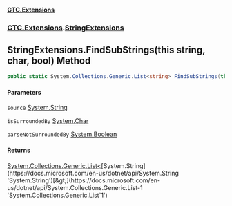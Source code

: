 #### [GTC.Extensions](GTC.Extensions.md 'GTC.Extensions')
### [GTC.Extensions](GTC.Extensions.md#GTC.Extensions 'GTC.Extensions').[StringExtensions](GTC.Extensions.md#GTC.Extensions.StringExtensions 'GTC.Extensions.StringExtensions')

## StringExtensions.FindSubStrings(this string, char, bool) Method

```csharp
public static System.Collections.Generic.List<string> FindSubStrings(this string source, char isSurroundedBy, bool parseNotSurroundedBy);
```
#### Parameters

<a name='GTC.Extensions.StringExtensions.FindSubStrings(thisstring,char,bool).source'></a>

`source` [System.String](https://docs.microsoft.com/en-us/dotnet/api/System.String 'System.String')

<a name='GTC.Extensions.StringExtensions.FindSubStrings(thisstring,char,bool).isSurroundedBy'></a>

`isSurroundedBy` [System.Char](https://docs.microsoft.com/en-us/dotnet/api/System.Char 'System.Char')

<a name='GTC.Extensions.StringExtensions.FindSubStrings(thisstring,char,bool).parseNotSurroundedBy'></a>

`parseNotSurroundedBy` [System.Boolean](https://docs.microsoft.com/en-us/dotnet/api/System.Boolean 'System.Boolean')

#### Returns
[System.Collections.Generic.List&lt;](https://docs.microsoft.com/en-us/dotnet/api/System.Collections.Generic.List-1 'System.Collections.Generic.List`1')[System.String](https://docs.microsoft.com/en-us/dotnet/api/System.String 'System.String')[&gt;](https://docs.microsoft.com/en-us/dotnet/api/System.Collections.Generic.List-1 'System.Collections.Generic.List`1')